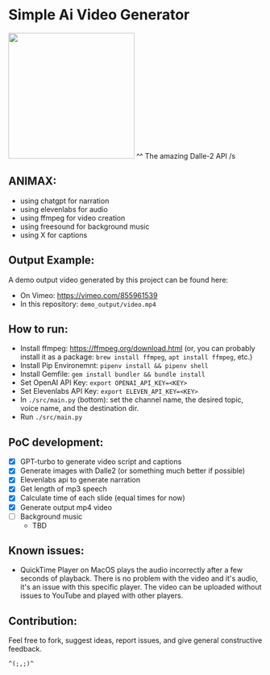 # Simple Ai Video Generator
<img src="cat_playing_cards_dalle_test.jpg" width="250px">
^^ The amazing Dalle-2 API /s

## ANIMAX:
- using chatgpt for narration
- using elevenlabs for audio
- using ffmpeg for video creation
- using freesound for background music
- using X for captions


## Output Example:
A demo output video generated by this project can be found here:
- On Vimeo: https://vimeo.com/855961539
- In this repository: `demo_output/video.mp4`

## How to run:
- Install ffmpeg: https://ffmpeg.org/download.html
    (or, you can probably install it as a package: `brew install ffmpeg`, `apt install ffmpeg`, etc.)
- Install Pip Environemnt: `pipenv install && pipenv shell`
- Install Gemfile: `gem install bundler && bundle install`
- Set OpenAI API Key: `export OPENAI_API_KEY=<KEY>`
- Set Elevenlabs API Key: `export ELEVEN_API_KEY=<KEY>`
- In `./src/main.py` (bottom): set the channel name, the desired topic, voice name, and the destination dir.
- Run `./src/main.py`

## PoC development:
- [x] GPT-turbo to generate video script and captions
- [x] Generate images with Dalle2 (or something much better if possible)
- [x] Elevenlabs api to generate narration
- [x] Get length of mp3 speech
- [x] Calculate time of each slide (equal times for now)
- [x] Generate output mp4 video
- [ ] Background music
    - TBD

## Known issues:
- QuickTime Player on MacOS plays the audio incorrectly after a few seconds of playback. There is no problem with the video and it's audio, it's an issue with this specific player. The video can be uploaded without issues to YouTube and played with other players.

## Contribution:
Feel free to fork, suggest ideas, report issues, and give general constructive feedback.

`^(;,;)^`